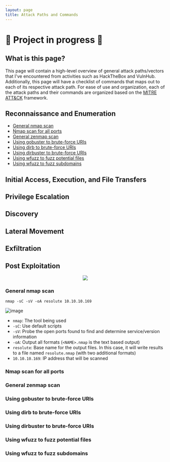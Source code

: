 ```yaml
---
layout: page
title: Attack Paths and Commands
---
```


# 🚧 Project in progress 🚧

## What is this page?

This page will contain a high-level overview of general attack paths/vectors that I've encountered from activities such as HackTheBox and VulnHub. Additionally, this page will have a checklist of commands that maps out to each of its respective attack path. For ease of use and organization, each of the attack paths and their commands are organized based on the [MITRE ATT&CK](https://attack.mitre.org/) framework.

## Reconnaissance and Enumeration

* [General nmap scan](https://burntxnoodle.github.io/AttackPathsAndCommands/#general-nmap-scan)
* [Nmap scan for all ports]()
* [General zenmap scan]()
* [Using gobuster to brute-force URIs]()
* [Using dirb to brute-force URIs]()
* [Using dirbuster to brute-force URIs]()
* [Using wfuzz to fuzz potential files]()
* [Using wfuzz to fuzz subdomains]()

## Initial Access, Execution, and File Transfers

## Privilege Escalation

## Discovery

## Lateral Movement

## Exfiltration

## Post Exploitation 

<p align="center">
  <img src="https://user-images.githubusercontent.com/41026969/89838415-2cd50c00-db39-11ea-824b-8ef86b869974.png" />
</p>

### General nmap scan
`nmap -sC -sV -oA resolute 10.10.10.169`

![image](https://user-images.githubusercontent.com/41026969/89837667-702e7b00-db37-11ea-9c5e-fb19e0846ad4.png)

* `nmap`: The tool being used
* `-sC`: Use default scripts
* `-sV`: Probe the open ports found to find and determine service/version information
* `-oA`: Output all formats (`<NAME>.nmap` is the text based output)
* `resolute`: Base name for the output files. In this case, it will write results to a file named `resolute.nmap` (with two additional formats)
* `10.10.10.169`: IP address that will be scanned

### Nmap scan for all ports

### General zenmap scan

### Using gobuster to brute-force URIs

### Using dirb to brute-force URIs

### Using dirbuster to brute-force URIs

### Using wfuzz to fuzz potential files

### Using wfuzz to fuzz subdomains
